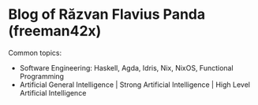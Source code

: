 # Blog of Răzvan Flavius Panda (freeman42x)

Common topics:

* Software Engineering: Haskell, Agda, Idris, Nix, NixOS, Functional Programming
* Artificial General Intelligence | Strong Artificial Intelligence | High Level Artificial Intelligence
